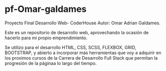 # pf-Omar-galdames
Proyecto Final Desarrollo Web- CoderHouse
Autor: Omar Adrian Galdames.

Este es un repositorio de desarrollo web, aprovechando la ocasión de hacerlo para mi propio emprendimiento.

Se utilizo para el desarrollo HTML, CSS, SCSS, FLEXBOX, GRID, BOOTSTRAP, y abierto a incorporar más herramientas que voy a adquirir en los proximos cursos de la Carrera de Desarrollo Full Stack que permitan la progresión de la páginaa lo largo del tiempo.



